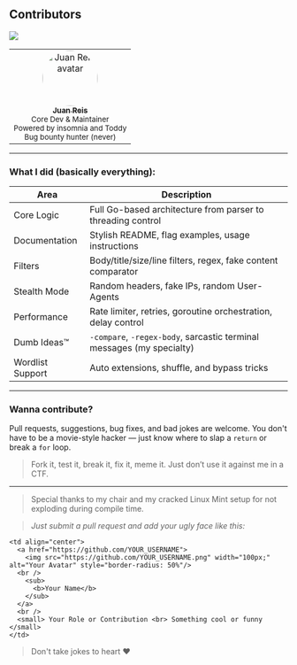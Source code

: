 ## Contributors

[![](https://img.shields.io/github/contributors/JuaanReis/vorin?style=flat-square)](https://github.com/JuaanReis/vorin/graphs/contributors)

<table>
  <tr>
    <td align="center">
      <a href="https://github.com/JuaanReis">
      <img src="https://github.com/JuaanReis.png" width="100px;" alt="Juan Reis avatar" style="border-radius: 50%;"/>
        <br />
        <sub><b>Juan Reis</b></sub>
      </a>
      <br />
      <small>
         Core Dev & Maintainer <br>
        Powered by insomnia and Toddy <br>
        Bug bounty hunter (never)
      </small>
    </td>
  </tr>
</table>

---

### What I did (basically everything):

| Area                | Description                                                               |
|---------------------|---------------------------------------------------------------------------|
|  Core Logic        | Full Go-based architecture from parser to threading control                |
|  Documentation     | Stylish README, flag examples, usage instructions                          |
|  Filters           | Body/title/size/line filters, regex, fake content comparator               |
|  Stealth Mode      | Random headers, fake IPs, random User-Agents                               |
|  Performance       | Rate limiter, retries, goroutine orchestration, delay control              |
|  Dumb Ideas™       | `-compare`, `-regex-body`, sarcastic terminal messages (my specialty)      |
|  Wordlist Support  | Auto extensions, shuffle, and bypass tricks                                |

---

### Wanna contribute?

Pull requests, suggestions, bug fixes, and bad jokes are welcome.
You don't have to be a movie-style hacker — just know where to slap a `return` or break a `for` loop.

> Fork it, test it, break it, fix it, meme it.
> Just don’t use it against me in a CTF.

---

> Special thanks to my chair and my cracked Linux Mint setup for not exploding during compile time.

> *Just submit a pull request and add your ugly face like this:*
```
<td align="center">
  <a href="https://github.com/YOUR_USERNAME">
    <img src="https://github.com/YOUR_USERNAME.png" width="100px;" alt="Your Avatar" style="border-radius: 50%"/>
  <br />
    <sub>
      <b>Your Name</b>
    </sub>
  </a>
  <br />
  <small> Your Role or Contribution <br> Something cool or funny </small>
</td>
```

> Don't take jokes to heart ❤️